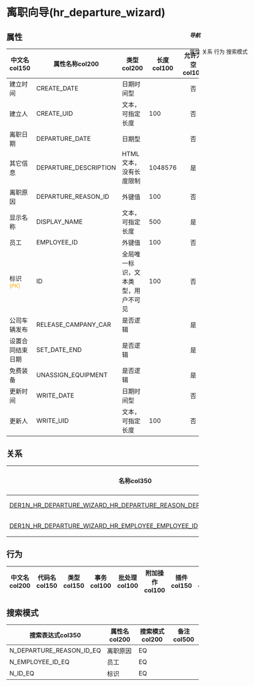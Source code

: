 # 离职向导(hr_departure_wizard)  <!-- {docsify-ignore-all} -->


## 属性
|    中文名col150 | 属性名称col200           | 类型col200     | 长度col100    |允许为空col100    |  备注col500  |
| --------   |------------| -----  | -----  | :----: | -------- |
|建立时间|CREATE_DATE|日期时间型||否||
|建立人|CREATE_UID|文本，可指定长度|100|否||
|离职日期|DEPARTURE_DATE|日期型||否||
|其它信息|DEPARTURE_DESCRIPTION|HTML文本，没有长度限制|1048576|是||
|离职原因|DEPARTURE_REASON_ID|外键值|100|否||
|显示名称|DISPLAY_NAME|文本，可指定长度|500|是||
|员工|EMPLOYEE_ID|外键值|100|否||
|标识<sup class="footnote-symbol"><font color=orange>[PK]</font></sup>|ID|全局唯一标识，文本类型，用户不可见|100|否||
|公司车辆发布|RELEASE_CAMPANY_CAR|是否逻辑||是||
|设置合同结束日期|SET_DATE_END|是否逻辑||是||
|免费装备|UNASSIGN_EQUIPMENT|是否逻辑||是||
|更新时间|WRITE_DATE|日期时间型||否||
|更新人|WRITE_UID|文本，可指定长度|100|否||


## 关系

<el-row>
<el-tabs v-model="show_der">
<el-tab-pane label="从关系" name="minor">

|  名称col350   | 主实体col200   | 关系类型col200   |    备注col500  |
| -------- |---------- |-----------|----- |
|[DER1N_HR_DEPARTURE_WIZARD_HR_DEPARTURE_REASON_DEPARTURE_REASON_ID](der/DER1N_HR_DEPARTURE_WIZARD_HR_DEPARTURE_REASON_DEPARTURE_REASON_ID)|[离职原因(HR_DEPARTURE_REASON)](module/hr/hr_departure_reason)|1:N关系||
|[DER1N_HR_DEPARTURE_WIZARD_HR_EMPLOYEE_EMPLOYEE_ID](der/DER1N_HR_DEPARTURE_WIZARD_HR_EMPLOYEE_EMPLOYEE_ID)|[员工(HR_EMPLOYEE)](module/hr/hr_employee)|1:N关系||

</el-tab-pane>
</el-tabs>
</el-row>

## 行为
| 中文名col200    | 代码名col150    | 类型col150    | 事务col100   | 批处理col100   | 附加操作col100  | 插件col150    |  备注col300  |
| -------- |---------- |----------- |:----:|:----:|---------| ----- | ----- |

## 搜索模式
|   搜索表达式col350   |    属性名col200    |    搜索模式col200        |备注col500  |
| -------- |------------|------------|------|
|N_DEPARTURE_REASON_ID_EQ|离职原因|EQ||
|N_EMPLOYEE_ID_EQ|员工|EQ||
|N_ID_EQ|标识|EQ||

<div style="display: block; overflow: hidden; position: fixed; top: 140px; right: 100px;">

##### 导航
<el-anchor >
<el-anchor-link :href="`#/module/hr/hr_departure_wizard?id=属性`">
  属性
</el-anchor-link>
<el-anchor-link :href="`#/module/hr/hr_departure_wizard?id=关系`">
  关系
</el-anchor-link>
<el-anchor-link :href="`#/module/hr/hr_departure_wizard?id=行为`">
  行为
</el-anchor-link>
<el-anchor-link :href="`#/module/hr/hr_departure_wizard?id=搜索模式`">
  搜索模式
</el-anchor-link>
</el-anchor>
</div>

<script>
 const { createApp } = Vue
  createApp({
    data() {
      return {
show_der:'minor',


      }
    },
    methods: {
    }
  }).use(ElementPlus).mount('#app')
</script>